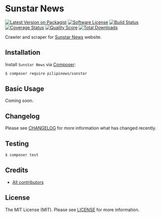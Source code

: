 # Sunstar News

[![Latest Version on Packagist][ico-version]][link-packagist]
[![Software License][ico-license]][link-license]
[![Build Status][ico-travis]][link-travis]
[![Coverage Status][ico-scrutinizer]][link-scrutinizer]
[![Quality Score][ico-code-quality]][link-code-quality]
[![Total Downloads][ico-downloads]][link-downloads]

Crawler and scraper for [Sunstar News](https://www.sunstar.com.ph/) website.

## Installation

Install `Sunstar News` via [Composer](https://getcomposer.org/):

``` bash
$ composer require pilipinews/sunstar
```

## Basic Usage

Coming soon.

## Changelog

Please see [CHANGELOG][link-changelog] for more information what has changed recently.

## Testing

``` bash
$ composer test
```

## Credits

- [All contributors][link-contributors]

## License

The MIT License (MIT). Please see [LICENSE][link-license] for more information.

[ico-code-quality]: https://img.shields.io/scrutinizer/g/pilipinews/sunstar.svg?style=flat-square
[ico-downloads]: https://img.shields.io/packagist/dt/pilipinews/sunstar.svg?style=flat-square
[ico-license]: https://img.shields.io/badge/license-MIT-brightgreen.svg?style=flat-square
[ico-scrutinizer]: https://img.shields.io/scrutinizer/coverage/g/pilipinews/sunstar.svg?style=flat-square
[ico-travis]: https://img.shields.io/travis/pilipinews/sunstar/master.svg?style=flat-square
[ico-version]: https://img.shields.io/packagist/v/pilipinews/sunstar.svg?style=flat-square

[link-changelog]: https://github.com/pilipinews/sunstar/blob/master/CHANGELOG.md
[link-code-quality]: https://scrutinizer-ci.com/g/pilipinews/sunstar
[link-contributors]: https://github.com/pilipinews/sunstar/contributors
[link-downloads]: https://packagist.org/packages/pilipinews/sunstar
[link-license]: https://github.com/pilipinews/sunstar/blob/master/LICENSE.md
[link-packagist]: https://packagist.org/packages/pilipinews/sunstar
[link-scrutinizer]: https://scrutinizer-ci.com/g/pilipinews/sunstar/code-structure
[link-travis]: https://travis-ci.org/pilipinews/sunstar